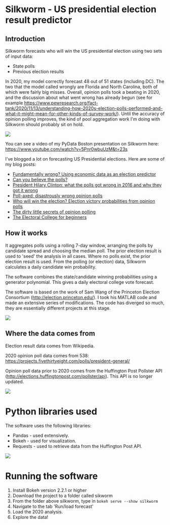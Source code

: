 # Silkworm - US presidential election result predictor

## Introduction

Silkworm forecasts who will win the US presidential election using two sets of input data:
* State polls
* Previous election results 

In 2020, my model correctly forecast 48 out of 51 states (including DC). The two that the model called wrongly are Florida and North Carolina, both of which were fairly big misses. Overall, opinion polls took a beating in 2020, and the discussion about what went wrong has already begun (see for example https://www.pewresearch.org/fact-tank/2020/11/13/understanding-how-2020s-election-polls-performed-and-what-it-might-mean-for-other-kinds-of-survey-work/). Until the accuracy of opinion polling improves, the kind of pool aggregation work I'm doing with Silkworm should probably sit on hold.

<img src="https://github.com/MikeWoodward/Silkworm/blob/master/documentation/Geography.png"/> 

You can see a video of my PyData Boston presentation on Silkworm here: https://www.youtube.com/watch?v=5Pnr0wbuUzM&t=23s

I've blogged a lot on forecasting US Presidential elections. Here are some of my blog posts:
* [Fundamentally wrong? Using economic data as an election predictor](https://blog.engora.com/2020/10/fundamentally-wrong-using-economic-data.html)
* [Can you believe the polls?](https://blog.engora.com/2020/09/can-you-believe-polls.html)
* [President Hilary Clinton: what the polls got wrong in 2016 and why they got it wrong](https://blog.engora.com/2020/08/president-hilary-clinton-what-polls-got.html)
* [Poll-axed: disastrously wrong opinion polls](https://blog.engora.com/2020/08/poll-axed-disastrously-wrong-opinion.html)
* [Who will win the election? Election victory probabilities from opinion polls](https://blog.engora.com/2020/08/who-will-win-election-election-victory.html)
* [The dirty little secrets of opinion polling](https://blog.engora.com/2020/08/the-dirty-little-secrets-of-opinion.html)
* [The Electoral College for beginners](https://blog.engora.com/2020/07/the-electoral-college-for-beginners.html)

## How it works

It aggregates polls using a rolling 7-day window, arranging the polls by candidate spread and choosing the median poll. The prior election result is used to 'seed' the analysis in all cases. Where no polls exist, the prior election result is used. From the polling (or election) data, Silkworm calculates a daily candidate win probability.

The software combines the state/candidate winning probabilities using a generator polynomial. This gives a daily electoral college vote forecast.

The software is based on the work of Sam Wang of the Princeton Election Consortium (http://election.princeton.edu/). I took his MATLAB code and made an extensive series of modifications. The code has diverged so much, they are essentially different projects at this stage.

<img src="https://github.com/MikeWoodward/Silkworm/blob/master/documentation/State.png"/>

## Where the data comes from

Election result data comes from Wikipedia.

2020 opinion poll data comes from 538: https://projects.fivethirtyeight.com/polls/president-general/

Opinion poll data prior to 2020 comes from the Huffington Post Pollster API (http://elections.huffingtonpost.com/pollster/api). This API is no longer updated.

<img src="https://github.com/MikeWoodward/Silkworm/blob/master/documentation/PollViewer.png"/>

# Python libraries used

The software uses the following libraries:
* Pandas - used extensively.
* Bokeh - used for visualization.
* Requests - used to retrieve data from the Huffington Post API.

<img src="https://github.com/MikeWoodward/Silkworm/blob/master/documentation/VotesDistribution.png"/>

# Running the software

1. Install Bokeh version 2.2.1 or higher
2. Download the project to a folder called sikworm
3. From the folder above silkworm, type in `bokeh serve --show silkworm`
4. Navigate to the tab 'Run/load forecast'
5. Load the 2020 analysis.
6. Explore the data!

